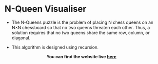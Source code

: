 # N-Queen Visualiser

- The N-Queens puzzle is the problem of placing N chess queens on an N×N chessboard so that no two queens threaten each other. Thus, a solution requires that no two queens share the same row, column, or diagonal.

- This algorithm is designed using recursion.


**<p align='center'>You can find the website live <a href="https://n-queen-visualizer-ap.netlify.app/">here</a></p>**
